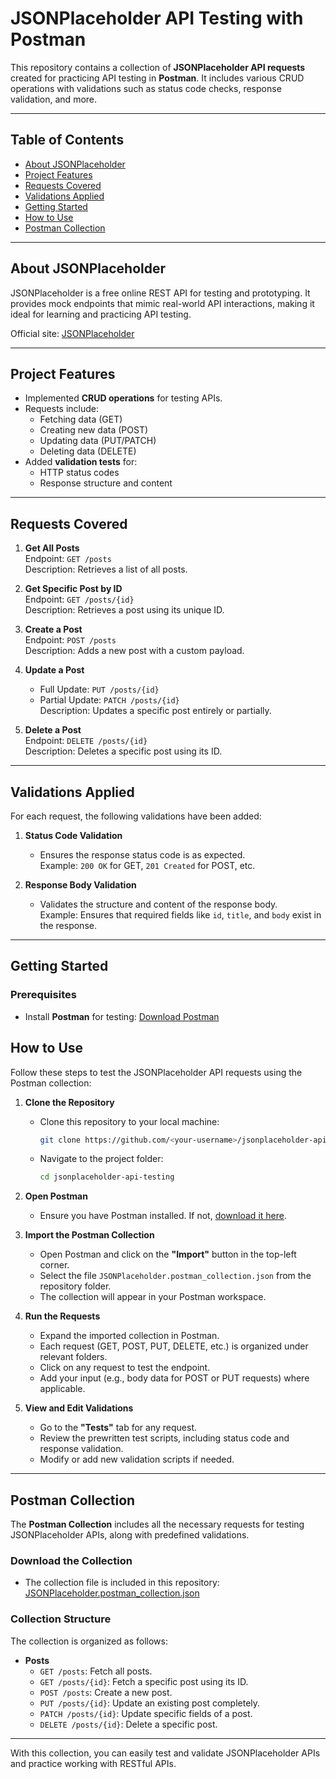 # JSONPlaceholder API Testing with Postman

This repository contains a collection of **JSONPlaceholder API requests** created for practicing API testing in **Postman**. It includes various CRUD operations with validations such as status code checks, response validation, and more.

---

## Table of Contents

- [About JSONPlaceholder](#about-jsonplaceholder)
- [Project Features](#project-features)
- [Requests Covered](#requests-covered)
- [Validations Applied](#validations-applied)
- [Getting Started](#getting-started)
- [How to Use](#how-to-use)
- [Postman Collection](#postman-collection)


---

## About JSONPlaceholder

JSONPlaceholder is a free online REST API for testing and prototyping. It provides mock endpoints that mimic real-world API interactions, making it ideal for learning and practicing API testing.

Official site: [JSONPlaceholder](https://jsonplaceholder.typicode.com/)

---

## Project Features

- Implemented **CRUD operations** for testing APIs.
- Requests include:
  - Fetching data (GET)
  - Creating new data (POST)
  - Updating data (PUT/PATCH)
  - Deleting data (DELETE)
- Added **validation tests** for:
  - HTTP status codes
  - Response structure and content

---

## Requests Covered

1. **Get All Posts**  
   Endpoint: `GET /posts`  
   Description: Retrieves a list of all posts.

2. **Get Specific Post by ID**  
   Endpoint: `GET /posts/{id}`  
   Description: Retrieves a post using its unique ID.

3. **Create a Post**  
   Endpoint: `POST /posts`  
   Description: Adds a new post with a custom payload.

4. **Update a Post**  
   - Full Update: `PUT /posts/{id}`  
   - Partial Update: `PATCH /posts/{id}`  
   Description: Updates a specific post entirely or partially.

5. **Delete a Post**  
   Endpoint: `DELETE /posts/{id}`  
   Description: Deletes a specific post using its ID.

---

## Validations Applied

For each request, the following validations have been added:

1. **Status Code Validation** 
   - Ensures the response status code is as expected.  
     Example: `200 OK` for GET, `201 Created` for POST, etc.

2. **Response Body Validation**  
   - Validates the structure and content of the response body.  
     Example: Ensures that required fields like `id`, `title`, and `body` exist in the response.


---

## Getting Started

### Prerequisites

- Install **Postman** for testing: [Download Postman](https://www.postman.com/downloads/)


## How to Use

Follow these steps to test the JSONPlaceholder API requests using the Postman collection:

1. **Clone the Repository**
   - Clone this repository to your local machine:
     ```bash
     git clone https://github.com/<your-username>/jsonplaceholder-api-testing.git
     ```
   - Navigate to the project folder:
     ```bash
     cd jsonplaceholder-api-testing
     ```

2. **Open Postman**
   - Ensure you have Postman installed. If not, [download it here](https://www.postman.com/downloads/).

3. **Import the Postman Collection**
   - Open Postman and click on the **"Import"** button in the top-left corner.
   - Select the file `JSONPlaceholder.postman_collection.json` from the repository folder.
   - The collection will appear in your Postman workspace.

4. **Run the Requests**
   - Expand the imported collection in Postman.
   - Each request (GET, POST, PUT, DELETE, etc.) is organized under relevant folders.
   - Click on any request to test the endpoint.
   - Add your input (e.g., body data for POST or PUT requests) where applicable.

5. **View and Edit Validations**
   - Go to the **"Tests"** tab for any request.
   - Review the prewritten test scripts, including status code and response validation.
   - Modify or add new validation scripts if needed.

---   

## Postman Collection

The **Postman Collection** includes all the necessary requests for testing JSONPlaceholder APIs, along with predefined validations.

### Download the Collection
- The collection file is included in this repository:  
  [JSONPlaceholder.postman_collection.json](./JSONPlaceholder.postman_collection.json)

### Collection Structure
The collection is organized as follows:

- **Posts**  
  - `GET /posts`: Fetch all posts.  
  - `GET /posts/{id}`: Fetch a specific post using its ID.  
  - `POST /posts`: Create a new post.  
  - `PUT /posts/{id}`: Update an existing post completely.  
  - `PATCH /posts/{id}`: Update specific fields of a post.  
  - `DELETE /posts/{id}`: Delete a specific post.
 
 ---

 With this collection, you can easily test and validate JSONPlaceholder APIs and practice working with RESTful APIs.
